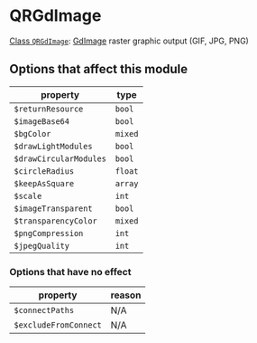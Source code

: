 # QRGdImage

[Class `QRGdImage`](https://github.com/chillerlan/php-qrcode/blob/main/src/Output/QRGdImage.php): [GdImage](https://www.php.net/manual/book.image) raster graphic output (GIF, JPG, PNG)


## Options that affect this module

| property                       | type           |
|--------------------------------|----------------|
| `$returnResource`              | `bool`         |
| `$imageBase64`                 | `bool`         |
| `$bgColor`                     | `mixed`        |
| `$drawLightModules`            | `bool`         |
| `$drawCircularModules`         | `bool`         |
| `$circleRadius`                | `float`        |
| `$keepAsSquare`                | `array`        |
| `$scale`                       | `int`          |
| `$imageTransparent`            | `bool`         |
| `$transparencyColor`           | `mixed`        |
| `$pngCompression`              | `int`          |
| `$jpegQuality`                 | `int`          |


### Options that have no effect

| property                       | reason |
|--------------------------------|--------|
| `$connectPaths`                | N/A    |
| `$excludeFromConnect`          | N/A    |
